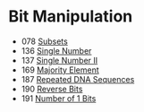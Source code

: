 # Bit Manipulation
- 078 [Subsets](../src/P-078-Subsets.py)
- 136 [Single Number](../src/P-136-Single-Number.py)
- 137 [Single Number II](../src/P-137-Single-Number-II.py)
- 169 [Majority Element](../src/P-169-Majority-Element.py)
- 187 [Repeated DNA Sequences](../src/P-187-Repeated-DNA-Sequence.py)
- 190 [Reverse Bits](../src/P-190-Reverse-Bits.py)
- 191 [Number of 1 Bits](../src/P-191-Number-of-1-Bits.py)
